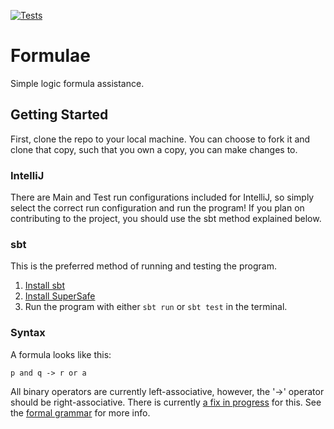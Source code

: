 [![Tests](https://github.com/jaschdoc/logic-formulas/actions/workflows/scala.yml/badge.svg?branch=main)](https://github.com/jaschdoc/logic-formulas/actions/workflows/scala.yml)
# Formulae
Simple logic formula assistance.

## Getting Started
First, clone the repo to your local machine. You can choose to fork it and clone that copy, such that you own a copy, you can make changes to. 

### IntelliJ
There are Main and Test run configurations included for IntelliJ, so simply select the correct run configuration and run the program!
If you plan on contributing to the project, you should use the sbt method explained below.

### sbt
This is the preferred method of running and testing the program.
1. [Install sbt](https://www.scala-sbt.org/1.x/docs/Setup.html)
2. [Install SuperSafe](https://www.scalatest.org/supersafe#installation)
3. Run the program with either `sbt run` or `sbt test` in the terminal.

### Syntax
A formula looks like this:
```
p and q -> r or a
```
All binary operators are currently left-associative, however, the '->' operator should be right-associative. There is currently [a fix in progress](https://github.com/jaschdoc/logic-formulas/issues/1) for this.
See the [formal grammar](https://github.com/jaschdoc/logic-formulas/blob/dbd1b6a5d48223b1e6e52fe4f1e342a5c52e90c6/src/main/scala/Ast.scala#L24) for more info.
